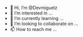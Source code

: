 - 👋 Hi, I’m @Devmiguelz
- 👀 I’m interested in ...
- 🌱 I’m currently learning ...
- 💞️ I’m looking to collaborate on ...
- 📫 How to reach me ...

<!---
Devmiguelz/Devmiguelz is a ✨ special ✨ repository because its `README.md` (this file) appears on your GitHub profile.
You can click the Preview link to take a look at your changes.
--->
